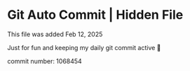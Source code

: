 # Git Auto Commit | Hidden File

This file was added Feb 12, 2025

Just for fun and keeping my daily git commit active 🤪

commit number: 1068454
